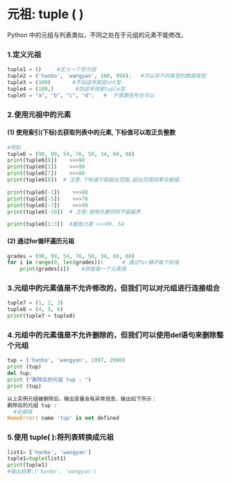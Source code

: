 # 元祖: tuple   ( )

Python 中的元组与列表类似，不同之处在于元组的元素不能修改。

### 1.定义元祖

```python
tuple1 = ()     #定义一个空元祖
tuple2 = ('hanbo', 'wangyan', 100, 999);   #可以存不同类型的数据类型
tuple3 = (100)       #不加逗号就是int型
tuple4 = (100,)       #加逗号就是tuple型
tuple5 = "a", "b", "c", "d";   #  不需要括号也可以
```

### 2.使用元祖中的元素

#### (1) 使用索引(下标)去获取列表中的元素, 下标值可以取正负整数

```python
#例如
tuple6 = (90, 99, 54, 76, 50, 34, 60, 88)
print(tuple6[0])    >>>90
print(tuple6[1])    >>>99
print(tuple6[7])    >>>88
print(tuple6[8])  # 注意:下标值不能超出范围,超出范围结果会报错.

print(tuple6[-1])    >>>88
print(tuple6[-5])    >>>76
print(tuple6[-7])    >>>99
print(tuple6[-10])  # 注意:使用负数同样不能越界

print(tuple6[1:3])  #截取元素 >>>99, 54
```

#### (2) 通过for循环遍历元祖

```python
grades = (90, 99, 54, 76, 50, 34, 60, 88)
for i in range(0, len(grades)):      # 通过for循环取下标值
    print(grades[i])    #获取每一个元素值
```

### 3.元组中的元素值是不允许修改的，但我们可以对元组进行连接组合

```python
tuple7 = (1, 2, 3)
tuple8 = (4, 5, 6)
print(tuple7 + tuple8)
```

### 4.元组中的元素值是不允许删除的，但我们可以使用del语句来删除整个元组

```python
tup = ('hanbo', 'wangyan', 1997, 2000)
print (tup)
del tup;
print ("删除后的元组 tup : ")
print (tup)

以上实例元组被删除后，输出变量会有异常信息，输出如下所示：
删除后的元组 tup :
  #会报错
NameError: name 'tup' is not defined
```

### 5.使用 tuple( ):将列表转换成元祖

```python
list1= ['hanbo', 'wangyan']
tuple1=tuple(list1)
print(tuple1)
#输出结果:('hanbo', 'wangyan')
```



